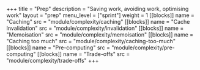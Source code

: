 +++
title = "Prep"
description = "Saving work, avoiding work, optimising work"
layout = "prep"
menu_level = ["sprint"]
weight = 1
[[blocks]]
name = "Caching"
src = "module/complexity/caching"
[[blocks]]
name = "Cache Invalidation"
src = "module/complexity/invalidation"
[[blocks]]
name = "Memoisation"
src = "module/complexity/memoisation"
[[blocks]]
name = "Caching too much"
src = "module/complexity/caching-too-much"
[[blocks]]
name = "Pre-computing"
src = "module/complexity/pre-computing"
[[blocks]]
name = "Trade-offs"
src = "module/complexity/trade-offs"
+++
